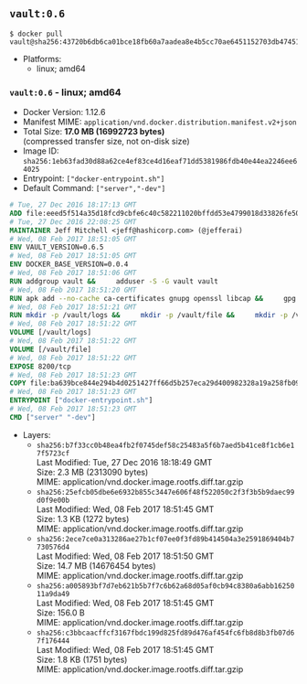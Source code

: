 ## `vault:0.6`

```console
$ docker pull vault@sha256:43720b6db6ca01bce18fb60a7aadea8e4b5cc70ae6451152703db47451b6c756
```

-	Platforms:
	-	linux; amd64

### `vault:0.6` - linux; amd64

-	Docker Version: 1.12.6
-	Manifest MIME: `application/vnd.docker.distribution.manifest.v2+json`
-	Total Size: **17.0 MB (16992723 bytes)**  
	(compressed transfer size, not on-disk size)
-	Image ID: `sha256:1eb63fad30d88a62ce4ef83ce4d16eaf71dd5381986fdb40e44ea2246ee64025`
-	Entrypoint: `["docker-entrypoint.sh"]`
-	Default Command: `["server","-dev"]`

```dockerfile
# Tue, 27 Dec 2016 18:17:13 GMT
ADD file:eeed5f514a35d18fcd9cbfe6c40c582211020bffdd53e4799018d33826fe5067 in / 
# Tue, 27 Dec 2016 22:08:25 GMT
MAINTAINER Jeff Mitchell <jeff@hashicorp.com> (@jefferai)
# Wed, 08 Feb 2017 18:51:05 GMT
ENV VAULT_VERSION=0.6.5
# Wed, 08 Feb 2017 18:51:05 GMT
ENV DOCKER_BASE_VERSION=0.0.4
# Wed, 08 Feb 2017 18:51:06 GMT
RUN addgroup vault &&     adduser -S -G vault vault
# Wed, 08 Feb 2017 18:51:20 GMT
RUN apk add --no-cache ca-certificates gnupg openssl libcap &&     gpg --recv-keys 91A6E7F85D05C65630BEF18951852D87348FFC4C &&     mkdir -p /tmp/build &&     cd /tmp/build &&     wget https://releases.hashicorp.com/docker-base/${DOCKER_BASE_VERSION}/docker-base_${DOCKER_BASE_VERSION}_linux_amd64.zip &&     wget https://releases.hashicorp.com/docker-base/${DOCKER_BASE_VERSION}/docker-base_${DOCKER_BASE_VERSION}_SHA256SUMS &&     wget https://releases.hashicorp.com/docker-base/${DOCKER_BASE_VERSION}/docker-base_${DOCKER_BASE_VERSION}_SHA256SUMS.sig &&     gpg --batch --verify docker-base_${DOCKER_BASE_VERSION}_SHA256SUMS.sig docker-base_${DOCKER_BASE_VERSION}_SHA256SUMS &&     grep ${DOCKER_BASE_VERSION}_linux_amd64.zip docker-base_${DOCKER_BASE_VERSION}_SHA256SUMS | sha256sum -c &&     unzip docker-base_${DOCKER_BASE_VERSION}_linux_amd64.zip &&     cp bin/gosu bin/dumb-init /bin &&     wget https://releases.hashicorp.com/vault/${VAULT_VERSION}/vault_${VAULT_VERSION}_linux_amd64.zip &&     wget https://releases.hashicorp.com/vault/${VAULT_VERSION}/vault_${VAULT_VERSION}_SHA256SUMS &&     wget https://releases.hashicorp.com/vault/${VAULT_VERSION}/vault_${VAULT_VERSION}_SHA256SUMS.sig &&     gpg --batch --verify vault_${VAULT_VERSION}_SHA256SUMS.sig vault_${VAULT_VERSION}_SHA256SUMS &&     grep vault_${VAULT_VERSION}_linux_amd64.zip vault_${VAULT_VERSION}_SHA256SUMS | sha256sum -c &&     unzip -d /bin vault_${VAULT_VERSION}_linux_amd64.zip &&     cd /tmp &&     rm -rf /tmp/build &&     apk del gnupg openssl &&     rm -rf /root/.gnupg
# Wed, 08 Feb 2017 18:51:21 GMT
RUN mkdir -p /vault/logs &&     mkdir -p /vault/file &&     mkdir -p /vault/config &&     chown -R vault:vault /vault
# Wed, 08 Feb 2017 18:51:22 GMT
VOLUME [/vault/logs]
# Wed, 08 Feb 2017 18:51:22 GMT
VOLUME [/vault/file]
# Wed, 08 Feb 2017 18:51:22 GMT
EXPOSE 8200/tcp
# Wed, 08 Feb 2017 18:51:23 GMT
COPY file:ba639bce844e294b4d0251427ff66d5b257eca29d400982328a19a258fb09db9 in /usr/local/bin/docker-entrypoint.sh 
# Wed, 08 Feb 2017 18:51:23 GMT
ENTRYPOINT ["docker-entrypoint.sh"]
# Wed, 08 Feb 2017 18:51:23 GMT
CMD ["server" "-dev"]
```

-	Layers:
	-	`sha256:b7f33cc0b48ea4fb2f0745def58c25483a5f6b7aed5b41ce8f1cb6e17f5723cf`  
		Last Modified: Tue, 27 Dec 2016 18:18:49 GMT  
		Size: 2.3 MB (2313090 bytes)  
		MIME: application/vnd.docker.image.rootfs.diff.tar.gzip
	-	`sha256:25efcb05dbe6e6932b855c3447e606f48f522050c2f3f3b5b9daec99d0f9e00b`  
		Last Modified: Wed, 08 Feb 2017 18:51:45 GMT  
		Size: 1.3 KB (1272 bytes)  
		MIME: application/vnd.docker.image.rootfs.diff.tar.gzip
	-	`sha256:2ece7ce0a313286ae27b1cf07ee0f3fd89b414504a3e2591869404b7730576d4`  
		Last Modified: Wed, 08 Feb 2017 18:51:50 GMT  
		Size: 14.7 MB (14676454 bytes)  
		MIME: application/vnd.docker.image.rootfs.diff.tar.gzip
	-	`sha256:a005893bf7d7eb621b5b7f7c6b62a68d05af0cb94c8380a6abb1625011a9da49`  
		Last Modified: Wed, 08 Feb 2017 18:51:45 GMT  
		Size: 156.0 B  
		MIME: application/vnd.docker.image.rootfs.diff.tar.gzip
	-	`sha256:c3bbcaacffcf3167fbdc199d825fd89d476af454fc6fb8d8b3fb07d67f176444`  
		Last Modified: Wed, 08 Feb 2017 18:51:45 GMT  
		Size: 1.8 KB (1751 bytes)  
		MIME: application/vnd.docker.image.rootfs.diff.tar.gzip
